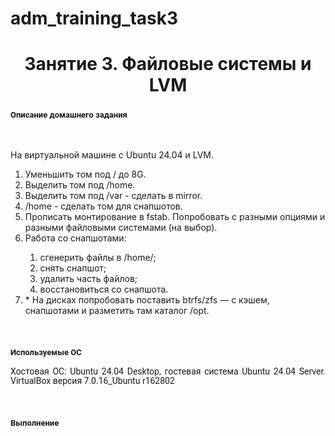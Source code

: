 # adm_training_task3
<h1 align="center">Занятие 3. Файловые системы и LVM</h1>
<h3 class="western"><a name="_heading=h.h6i87lkp3f19"></a> <span style="font-family: Roboto, serif;"><span style="font-size: small;">Описание домашнего задания</span></span></h3>
<p>&nbsp;</p>
<p><span style="font-weight: 400;">На виртуальной машине с Ubuntu 24.04 и LVM.</span></p>
<ol>
<li style="font-weight: 400;"><span style="font-weight: 400;">Уменьшить том под / до 8G.</span></li>
<li style="font-weight: 400;"><span style="font-weight: 400;">Выделить том под /home.</span></li>
<li style="font-weight: 400;"><span style="font-weight: 400;">Выделить том под /var - сделать в mirror.</span></li>
<li style="font-weight: 400;"><span style="font-weight: 400;">/home - сделать том для снапшотов.</span></li>
<li style="font-weight: 400;"><span style="font-weight: 400;">Прописать монтирование в fstab. Попробовать с разными опциями и разными файловыми системами (на выбор).</span></li>
<li style="font-weight: 400;"><span style="font-weight: 400;">Работа со снапшотами:</span></li>
<ol>
<li style="font-weight: 400;"><span style="font-weight: 400;">сгенерить файлы в /home/;</span></li>
<li style="font-weight: 400;"><span style="font-weight: 400;">снять снапшот;</span></li>
<li style="font-weight: 400;"><span style="font-weight: 400;">удалить часть файлов;</span></li>
<li style="font-weight: 400;"><span style="font-weight: 400;">восстановиться со снапшота.</span></li>
</ol>
<li style="font-weight: 400;"><span style="font-weight: 400;">* На дисках попробовать поставить btrfs/zfs &mdash; с кэшем, снапшотами и разметить там каталог /opt.</span></li>
</ol>
<p style="line-height: 100%; margin-bottom: 0cm;">&nbsp;</p>
<h3 class="western"><a name="_heading=h.df570rpzx1qg"></a><span style="font-family: Roboto, serif;"><span style="font-size: small;">Используемые ОС</span></span></h3>
<p style="line-height: 108%; margin-bottom: 0.28cm;" align="justify"><span style="font-family: Roboto, serif;">Хостовая ОС: Ubuntu 24.04 Desktop, гостевая система Ubuntu 24.04 Server. VirtualBox версия 7.0.16_Ubuntu r162802</span></span></p>
<p style="line-height: 108%; margin-bottom: 0.28cm;" align="justify">&nbsp;</p>
<h3 class="western"><span style="font-family: Roboto, serif;"><span style="font-size: small;">Выполнение</span></span></h3>

